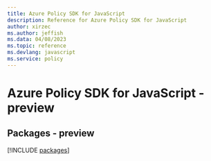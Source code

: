 ```yaml
---
title: Azure Policy SDK for JavaScript
description: Reference for Azure Policy SDK for JavaScript
author: xirzec
ms.author: jeffish
ms.data: 04/08/2023
ms.topic: reference
ms.devlang: javascript
ms.service: policy
---
```

# Azure Policy SDK for JavaScript - preview
## Packages - preview
[!INCLUDE [packages](policy-index.md)]
